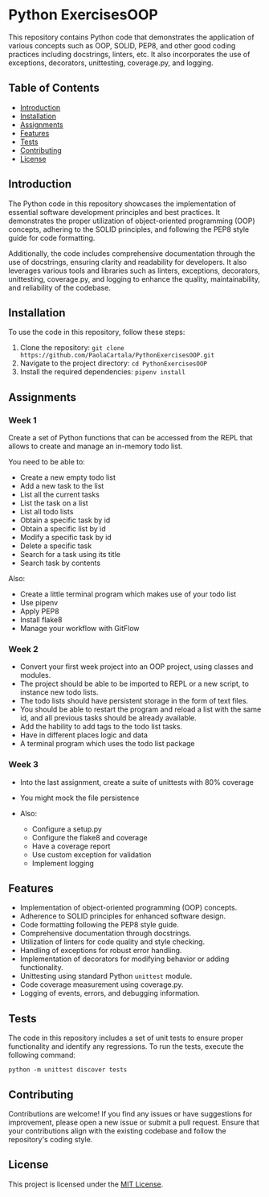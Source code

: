 # Python ExercisesOOP

This repository contains Python code that demonstrates the application of various concepts such as OOP, SOLID, PEP8, and other good coding practices including docstrings, linters, etc. It also incorporates the use of exceptions, decorators, unittesting, coverage.py, and logging.

## Table of Contents

- [Introduction](#introduction)
- [Installation](#installation)
- [Assignments](#assignments)
- [Features](#features)
- [Tests](#tests)
- [Contributing](#contributing)
- [License](#license)

## Introduction

The Python code in this repository showcases the implementation of essential software development principles and best practices. It demonstrates the proper utilization of object-oriented programming (OOP) concepts, adhering to the SOLID principles, and following the PEP8 style guide for code formatting.

Additionally, the code includes comprehensive documentation through the use of docstrings, ensuring clarity and readability for developers. It also leverages various tools and libraries such as linters, exceptions, decorators, unittesting, coverage.py, and logging to enhance the quality, maintainability, and reliability of the codebase.

## Installation

To use the code in this repository, follow these steps:

1. Clone the repository: `git clone https://github.com/PaolaCartala/PythonExercisesOOP.git`
2. Navigate to the project directory: `cd PythonExercisesOOP`
3. Install the required dependencies: `pipenv install`

## Assignments

### Week 1
Create a set of Python functions that can be accessed from the REPL that allows to create and manage an in-memory todo list.

You need to be able to:

- Create a new empty todo list
- Add a new task to the list
- List all the current tasks
- List the task on a list
- List all todo lists
- Obtain a specific task by id
- Obtain a specific list by id
- Modify a specific task by id
- Delete a specific task
- Search for a task using its title
- Search task by contents

Also:

- Create a little terminal program which makes use of your todo list
- Use pipenv
- Apply PEP8
- Install flake8
- Manage your workflow with GitFlow

### Week 2
- Convert your first week project into an OOP project, using classes and modules.
- The project should be able to be imported to REPL or a new script, to instance new todo lists.
- The todo lists should have persistent storage in the form of text files.
- You should be able to restart the program and reload a list with the same id, and all previous tasks should be already available.
- Add the hability to add tags to the todo list tasks.
- Have in different places logic and data
- A terminal program which uses the todo list package

### Week 3
- Into the last assignment, create a suite of unittests with 80% coverage
- You might mock the file persistence

- Also:
    - Configure a setup.py
    - Configure the flake8 and coverage
    - Have a coverage report
    - Use custom exception for validation
    - Implement logging

## Features

- Implementation of object-oriented programming (OOP) concepts.
- Adherence to SOLID principles for enhanced software design.
- Code formatting following the PEP8 style guide.
- Comprehensive documentation through docstrings.
- Utilization of linters for code quality and style checking.
- Handling of exceptions for robust error handling.
- Implementation of decorators for modifying behavior or adding functionality.
- Unittesting using standard Python `unittest` module.
- Code coverage measurement using coverage.py.
- Logging of events, errors, and debugging information.

## Tests
The code in this repository includes a set of unit tests to ensure proper functionality and identify any regressions. To run the tests, execute the following command:

```
python -m unittest discover tests
```

## Contributing

Contributions are welcome! If you find any issues or have suggestions for improvement, please open a new issue or submit a pull request. Ensure that your contributions align with the existing codebase and follow the repository's coding style.

## License

This project is licensed under the [MIT License](LICENSE).
